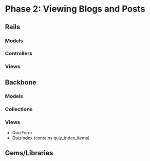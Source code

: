 # Phase 2: Viewing Blogs and Posts

## Rails
### Models

### Controllers

### Views

## Backbone
### Models

### Collections

### Views
* QuizForm
* QuizIndex (contains quiz_index_items)

## Gems/Libraries
